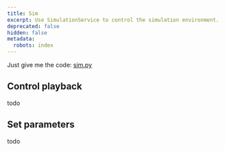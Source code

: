 ```yaml
---
title: Sim
excerpt: Use SimulationService to control the simulation environment.
deprecated: false
hidden: false
metadata:
  robots: index
---
```

Just give me the code: [sim.py](https://github.com/kscalelabs/kos/blob/master/kos-py/pykos/services/sim.py)

## Control playback

todo

## Set parameters

todo